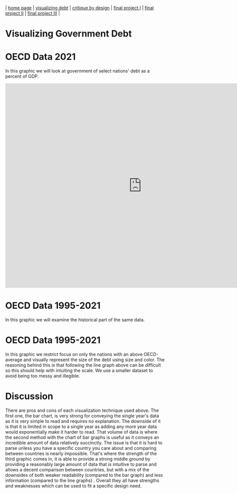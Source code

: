 | [home page](https://tcanchii.github.io/Telling-Stories-Repository/) | [visualizing debt](visualizing-government-debt) | [critique by design](critique-by-design) | [final project I](final-project-part-one) | [final project II](final-project-part-two) | [final project III](final-project-part-three) |

# Visualizing Government Debt

# OECD Data 2021
In this graphic we will look at government of select nations' debt as a percent of GDP.

<iframe src="https://data.oecd.org/chart/7aXH" width="860" height="645" style="border: 0" mozallowfullscreen="true" webkitallowfullscreen="true" allowfullscreen="true"><a href="https://data.oecd.org/chart/7aXH" target="_blank">OECD Chart: General government debt, Total, % of GDP, Annual, 2021</a></iframe>

# OECD Data 1995-2021
In this graphic we will examine the historical part of the same data.

<div class="flourish-embed flourish-chart" data-src="visualisation/14927530"><script src="https://public.flourish.studio/resources/embed.js"></script></div>

# OECD Data 1995-2021 
In this graphic we restrict focus on only the nations with an above OECD-average and visually represent the size of the debt using size and color. The reasoning behind this is that following the line graph above can be difficult so this should help with intuiting the scale. We use a smaller dataset to avoid being too messy and illegible. 

<div class="flourish-embed flourish-scatter" data-src="visualisation/14949709"><script src="https://public.flourish.studio/resources/embed.js"></script></div>

# Discussion
There are pros and cons of each visualization technique used above. The first one, the bar chart, is very strong for conveying the single year's data as it is very simple to read and requires no explanation. The downside of it is that it is limited in scope to a single year as adding any more year data would exponentially make it harder to read. That volume of data is where the second method with the chart of bar graphs is useful as it conveys an incredible amount of data relatively succinctly. The issue is that it is hard to parse unless you have a specific country you care about and comparing between countries is nearly impossible. That's where the strength of the third graphic comes in, it is able to provide a strong middle ground by providing a reasonably large amount of data that is intuitive to parse and allows a decent comparison between countries, but with a mix of the downsides of both weaker readability \(compared to the bar graph\) and less information \(compared to the line graphs\) . Overall they all have strengths and weaknesses which can be used to fit a specific design need.
